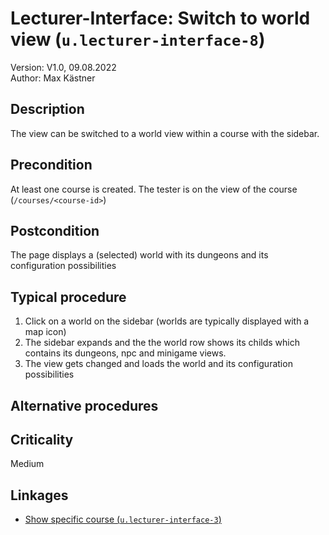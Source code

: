# Lecturer-Interface: Switch to world view (`u.lecturer-interface-8`)


Version: V1.0, 09.08.2022 \
Author: Max Kästner

## Description

The view can be switched to a world view within a course with the sidebar.

## Precondition

At least one course is created. The tester is on the view of the course (`/courses/<course-id>`)

## Postcondition

The page displays a (selected) world with its dungeons and its configuration possibilities

## Typical procedure

1. Click on a world on the sidebar (worlds are typically displayed with a map icon)
2. The sidebar expands and the the world row shows its childs which contains its dungeons, npc and minigame views.
3. The view gets changed and loads the world and its configuration possibilities

## Alternative procedures


## Criticality

Medium

## Linkages

- [Show specific course (`u.lecturer-interface-3`)](u-lecturer-interface-03-show-specific-course.md)
